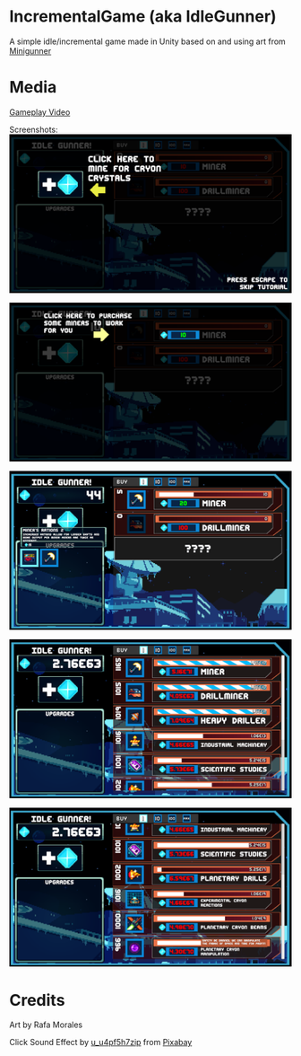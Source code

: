 # IncrementalGame (aka IdleGunner)
A simple idle/incremental game made in Unity based on and using art from [Minigunner](https://store.steampowered.com/app/1778200/Minigunner/)

# Media
[Gameplay Video](https://youtu.be/euznfvszGGw)

Screenshots:
![Tutorial Image 1](https://github.com/JRHecimovich2242/IncrementalGame/blob/main/Screenshots/Screenshot%20(4).png?raw=true)

![Tutorial Image 2](https://github.com/JRHecimovich2242/IncrementalGame/blob/main/Screenshots/Screenshot%20(3).png?raw=true)

![Generator Upgrades](https://github.com/JRHecimovich2242/IncrementalGame/blob/main/Screenshots/Screenshot%20(5).png?raw=true)

![Late Game Screenshot](https://github.com/JRHecimovich2242/IncrementalGame/blob/main/Screenshots/Screenshot%20(1).png?raw=true)

![Another Late Game Screenshot](https://github.com/JRHecimovich2242/IncrementalGame/blob/main/Screenshots/Screenshot%20(2).png?raw=true)

# Credits
Art by Rafa Morales

Click Sound Effect by <a href="https://pixabay.com/users/u_u4pf5h7zip-50459877/?utm_source=link-attribution&utm_medium=referral&utm_campaign=music&utm_content=345983">u_u4pf5h7zip</a> from <a href="https://pixabay.com/sound-effects//?utm_source=link-attribution&utm_medium=referral&utm_campaign=music&utm_content=345983">Pixabay</a>


